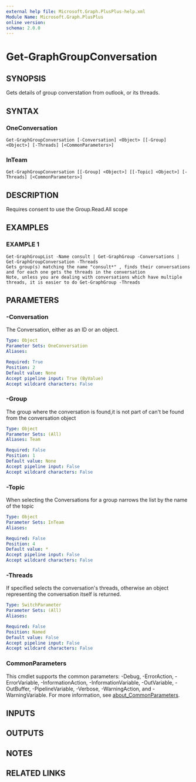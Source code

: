 ```yaml
---
external help file: Microsoft.Graph.PlusPlus-help.xml
Module Name: Microsoft.Graph.PlusPlus
online version:
schema: 2.0.0
---
```


# Get-GraphGroupConversation

## SYNOPSIS
Gets details of group converstation from outlook, or its threads.

## SYNTAX

### OneConversation
```
Get-GraphGroupConversation [-Conversation] <Object> [[-Group] <Object>] [-Threads] [<CommonParameters>]
```

### InTeam
```
Get-GraphGroupConversation [[-Group] <Object>] [[-Topic] <Object>] [-Threads] [<CommonParameters>]
```

## DESCRIPTION
Requires consent to use the Group.Read.All scope

## EXAMPLES

### EXAMPLE 1
```
Get-GraphGroupList -Name consult | Get-GraphGroup -Conversations | Get-GraphGroupConversation -Threads
Gets group(s) matching the name "consult*" , finds their conversations and for each one gets the threads in the conversation
Note, unless you are dealing with conversations which have multiple threads, it is easier to do Get-GraphGroup -Threads
```

## PARAMETERS

### -Conversation
The Conversation, either as an ID or an object.

```yaml
Type: Object
Parameter Sets: OneConversation
Aliases:

Required: True
Position: 2
Default value: None
Accept pipeline input: True (ByValue)
Accept wildcard characters: False
```

### -Group
The group where the conversation is found,it is not part of can't be found from the conversation object

```yaml
Type: Object
Parameter Sets: (All)
Aliases: Team

Required: False
Position: 1
Default value: None
Accept pipeline input: False
Accept wildcard characters: False
```

### -Topic
When selecting the Conversations for a group narrows the list by the name of the topic

```yaml
Type: Object
Parameter Sets: InTeam
Aliases:

Required: False
Position: 4
Default value: *
Accept pipeline input: False
Accept wildcard characters: False
```

### -Threads
If specified selects the conversation's threads, otherwise an object representing the conversation itself is returned.

```yaml
Type: SwitchParameter
Parameter Sets: (All)
Aliases:

Required: False
Position: Named
Default value: False
Accept pipeline input: False
Accept wildcard characters: False
```

### CommonParameters
This cmdlet supports the common parameters: -Debug, -ErrorAction, -ErrorVariable, -InformationAction, -InformationVariable, -OutVariable, -OutBuffer, -PipelineVariable, -Verbose, -WarningAction, and -WarningVariable. For more information, see [about_CommonParameters](http://go.microsoft.com/fwlink/?LinkID=113216).

## INPUTS

## OUTPUTS

## NOTES

## RELATED LINKS
